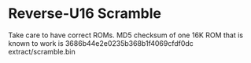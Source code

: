 # Reverse-U16 Scramble

Take care to have correct ROMs. MD5 checksum of one 16K
ROM that is known to work is
3686b44e2e0235b368b1f4069cfdf0dc  extract/scramble.bin
